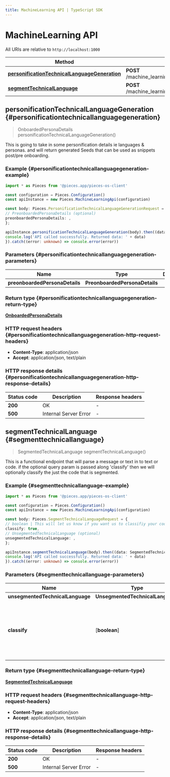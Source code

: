 ```yaml
---
title: MachineLearning API | TypeScript SDK
---
```


# MachineLearning API

All URIs are relative to `http://localhost:1000`

Method | HTTP request | Description
------------- | ------------- | -------------
[**personificationTechnicalLanguageGeneration**](MachineLearningApi#personificationtechnicallanguagegeneration) | **POST** /machine_learning/text/technical_language/generators/personification | /machine_learning/text/technical_language/generators/personification [GET]
[**segmentTechnicalLanguage**](MachineLearningApi#segmenttechnicallanguage) | **POST** /machine_learning/text/technical_language/parsers/segmentation | /machine_learning/text/technical_language/parsers/segmentation [POST]


## **personificationTechnicalLanguageGeneration** {#personificationtechnicallanguagegeneration}
> OnboardedPersonaDetails personificationTechnicalLanguageGeneration()

This is going to take in some personification details ie languages & personas.  and will return generated Seeds that can be used as snippets post/pre onboarding.

### Example {#personificationtechnicallanguagegeneration-example}

```typescript
import * as Pieces from '@pieces.app/pieces-os-client'

const configuration = Pieces.Configuration()
const apiInstance = new Pieces.MachineLearningApi(configuration)

const body: Pieces.PersonificationTechnicalLanguageGenerationRequest = {
// PreonboardedPersonaDetails (optional)
preonboardedPersonaDetails: ,
};

apiInstance.personificationTechnicalLanguageGeneration(body).then((data: OnboardedPersonaDetails) => {
console.log('API called successfully. Returned data: ' + data)
}).catch((error: unknown) => console.error(error))
```

### Parameters {#personificationtechnicallanguagegeneration-parameters}


Name | Type | Description  | Notes
------------- | ------------- | ------------- | -------------
 **preonboardedPersonaDetails** | **PreonboardedPersonaDetails**|  |


### Return type {#personificationtechnicallanguagegeneration-return-type}

[**OnboardedPersonaDetails**](../models/OnboardedPersonaDetails)

### HTTP request headers {#personificationtechnicallanguagegeneration-http-request-headers}

- **Content-Type**: application/json
- **Accept**: application/json, text/plain


### HTTP response details {#personificationtechnicallanguagegeneration-http-response-details}
| Status code | Description | Response headers
|-------------|-------------|------------------
**200** | OK |  -  |
**500** | Internal Server Error |  -  |

## **segmentTechnicalLanguage** {#segmenttechnicallanguage}
> SegmentedTechnicalLanguage segmentTechnicalLanguage()

This is a functional endpoint that will parse a message or text in to text or code.  if the optional query param is passed along \'classify\' then we will optionally classify the just the code that is segmented.

### Example {#segmenttechnicallanguage-example}

```typescript
import * as Pieces from '@pieces.app/pieces-os-client'

const configuration = Pieces.Configuration()
const apiInstance = new Pieces.MachineLearningApi(configuration)

const body: Pieces.SegmentTechnicalLanguageRequest = {
// boolean | This will let us know if you want us to classifiy your code, this is default to false. (optional)
classify: true,
// UnsegmentedTechnicalLanguage (optional)
unsegmentedTechnicalLanguage: ,
};

apiInstance.segmentTechnicalLanguage(body).then((data: SegmentedTechnicalLanguage) => {
console.log('API called successfully. Returned data: ' + data)
}).catch((error: unknown) => console.error(error))
```

### Parameters {#segmenttechnicallanguage-parameters}


Name | Type | Description  | Notes
------------- | ------------- | ------------- | -------------
 **unsegmentedTechnicalLanguage** | **UnsegmentedTechnicalLanguage**|  |
 **classify** | [**boolean**] | This will let us know if you want us to classifiy your code, this is default to false. | (optional) defaults to undefined


### Return type {#segmenttechnicallanguage-return-type}

[**SegmentedTechnicalLanguage**](../models/SegmentedTechnicalLanguage)

### HTTP request headers {#segmenttechnicallanguage-http-request-headers}

- **Content-Type**: application/json
- **Accept**: application/json, text/plain


### HTTP response details {#segmenttechnicallanguage-http-response-details}
| Status code | Description | Response headers
|-------------|-------------|------------------
**200** | OK |  -  |
**500** | Internal Server Error |  -  |


